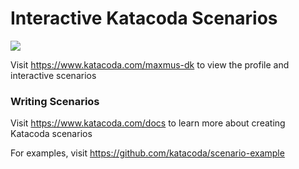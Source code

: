# Interactive Katacoda Scenarios

[![](http://shields.katacoda.com/katacoda/maxmus-dk/count.svg)](https://www.katacoda.com/maxmus-dk "Get your profile on Katacoda.com")

Visit https://www.katacoda.com/maxmus-dk to view the profile and interactive scenarios

### Writing Scenarios
Visit https://www.katacoda.com/docs to learn more about creating Katacoda scenarios

For examples, visit https://github.com/katacoda/scenario-example
